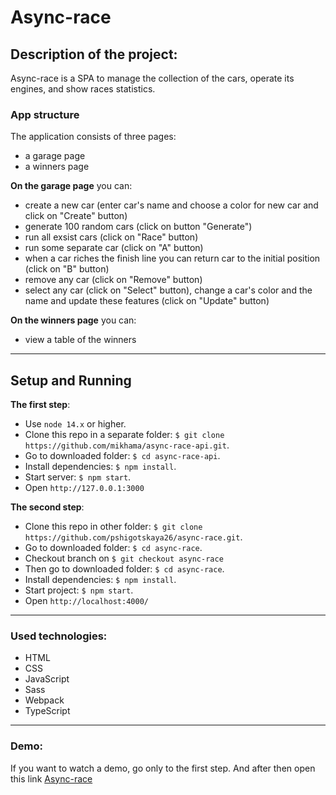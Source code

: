# Async-race

## Description of the project:

Async-race is a SPA to manage the collection of the cars, operate its engines, and show races statistics.

### App structure

The application consists of three pages:

- a garage page
- a winners page

**On the garage page** you can:

- create a new car (enter car's name and choose a color for new car and click on "Create" button)
- generate 100 random cars (click on button "Generate")
- run all exsist cars (click on "Race" button)
- run some separate car (click on "A" button)
- when a car riches the finish line you can return car to the initial position (click on "B" button)
- remove any car (click on "Remove" button)
- select any car (click on "Select" button), change a car's color and the name and update these features (click on "Update" button)

**On the winners page** you can:

- view a table of the winners

---

## Setup and Running

**The first step**:

- Use `node 14.x` or higher.
- Clone this repo in a separate folder: `$ git clone https://github.com/mikhama/async-race-api.git`.
- Go to downloaded folder: `$ cd async-race-api`.
- Install dependencies: `$ npm install`.
- Start server: `$ npm start`.
- Open `http://127.0.0.1:3000`

**The second step**:

- Clone this repo in other folder: `$ git clone https://github.com/pshigotskaya26/async-race.git`.
- Go to downloaded folder: `$ cd async-race`.
- Checkout branch on `$ git checkout async-race`
- Then go to downloaded folder: `$ cd async-race`.
- Install dependencies: `$ npm install`.
- Start project: `$ npm start`.
- Open `http://localhost:4000/`

---

### Used technologies:

- HTML
- CSS
- JavaScript
- Sass
- Webpack
- TypeScript

---

### Demo:

If you want to watch a demo, go only to the first step. And after then open this link
[Async-race](https://rolling-scopes-school.github.io/pshigotskaya26-JSFE2022Q3/async-race/)
